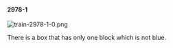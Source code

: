 #### 2978-1
![train-2978-1-0.png](https://github.com/lil-lab/nlvr/raw/master/nlvr/train/images/57/train-2978-1-0.png "train-2978-1-0.png")

There is a box that has only one block which is not blue.